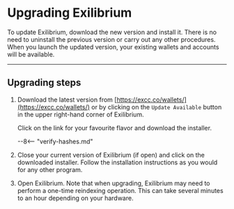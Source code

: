 # Upgrading Exilibrium

To update Exilibrium, download the new version and install it. There is no need to uninstall the previous version or carry out any other procedures. When you launch the updated version, your existing wallets and accounts will be available.

---

## Upgrading steps

1. Download the latest version from [https://excc.co/wallets/](https://excc.co/wallets/) or by clicking on the `Update Available` button in the upper right-hand corner of Exilibrium.

    Click on the link for your favourite flavor and download the installer.

    --8<-- "verify-hashes.md"

2. Close your current version of Exilibrium (if open) and click on the downloaded installer. Follow the installation instructions as you would for any other program. 
3. Open Exilibrium. Note that when upgrading, Exilibrium may need to perform a one-time reindexing operation.  This can take several minutes to an hour depending on your hardware.


